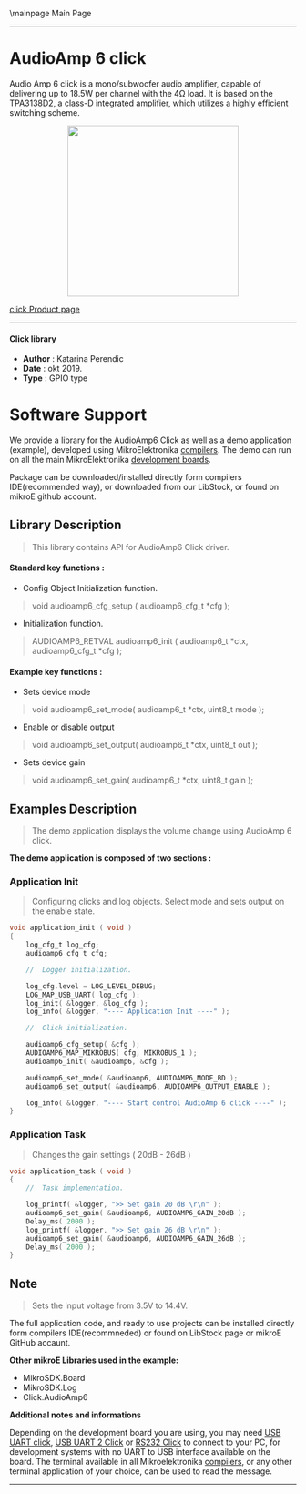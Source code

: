 \mainpage Main Page
 
 

---
# AudioAmp 6 click

Audio Amp 6 click is a mono/subwoofer audio amplifier, capable of delivering up to 18.5W per channel with the 4Ω load. It is based on the TPA3138D2, a class-D integrated amplifier, which utilizes a highly efficient switching scheme.

<p align="center">
  <img src="https://download.mikroe.com/images/click_for_ide/audioamp6_click.png" height=300px>
</p>

[click Product page](https://www.mikroe.com/audioamp-6-click)

---


#### Click library 

- **Author**        : Katarina Perendic
- **Date**          : okt 2019.
- **Type**          : GPIO type


# Software Support

We provide a library for the AudioAmp6 Click 
as well as a demo application (example), developed using MikroElektronika 
[compilers](https://shop.mikroe.com/compilers). 
The demo can run on all the main MikroElektronika [development boards](https://shop.mikroe.com/development-boards).

Package can be downloaded/installed directly form compilers IDE(recommended way), or downloaded from our LibStock, or found on mikroE github account. 

## Library Description

> This library contains API for AudioAmp6 Click driver.

#### Standard key functions :

- Config Object Initialization function.
> void audioamp6_cfg_setup ( audioamp6_cfg_t *cfg ); 
 
- Initialization function.
> AUDIOAMP6_RETVAL audioamp6_init ( audioamp6_t *ctx, audioamp6_cfg_t *cfg );


#### Example key functions :

- Sets device mode
> void audioamp6_set_mode( audioamp6_t *ctx, uint8_t mode );
 
- Enable or disable output
> void audioamp6_set_output( audioamp6_t *ctx, uint8_t out );

- Sets device gain
> void audioamp6_set_gain( audioamp6_t *ctx, uint8_t gain );

## Examples Description

> The demo application displays the volume change using AudioAmp 6 click.

**The demo application is composed of two sections :**

### Application Init 

> Configuring clicks and log objects.
> Select mode and sets output on the enable state. 

```c
void application_init ( void )
{
    log_cfg_t log_cfg;
    audioamp6_cfg_t cfg;

    //  Logger initialization.

    log_cfg.level = LOG_LEVEL_DEBUG;
    LOG_MAP_USB_UART( log_cfg );
    log_init( &logger, &log_cfg );
    log_info( &logger, "---- Application Init ----" );

    //  Click initialization.

    audioamp6_cfg_setup( &cfg );
    AUDIOAMP6_MAP_MIKROBUS( cfg, MIKROBUS_1 );
    audioamp6_init( &audioamp6, &cfg );

    audioamp6_set_mode( &audioamp6, AUDIOAMP6_MODE_BD );
    audioamp6_set_output( &audioamp6, AUDIOAMP6_OUTPUT_ENABLE );

    log_info( &logger, "---- Start control AudioAmp 6 click ----" );
}
```

### Application Task

> Changes the gain settings ( 20dB - 26dB )

```c
void application_task ( void )
{
    //  Task implementation.

    log_printf( &logger, ">> Set gain 20 dB \r\n" );
    audioamp6_set_gain( &audioamp6, AUDIOAMP6_GAIN_20dB );
    Delay_ms( 2000 );
    log_printf( &logger, ">> Set gain 26 dB \r\n" );
    audioamp6_set_gain( &audioamp6, AUDIOAMP6_GAIN_26dB );
    Delay_ms( 2000 );
}
```

## Note

> Sets the input voltage from 3.5V to 14.4V.

The full application code, and ready to use projects can be  installed directly form compilers IDE(recommneded) or found on LibStock page or mikroE GitHub accaunt.

**Other mikroE Libraries used in the example:** 

- MikroSDK.Board
- MikroSDK.Log
- Click.AudioAmp6

**Additional notes and informations**

Depending on the development board you are using, you may need 
[USB UART click](https://shop.mikroe.com/usb-uart-click), 
[USB UART 2 Click](https://shop.mikroe.com/usb-uart-2-click) or 
[RS232 Click](https://shop.mikroe.com/rs232-click) to connect to your PC, for 
development systems with no UART to USB interface available on the board. The 
terminal available in all Mikroelektronika 
[compilers](https://shop.mikroe.com/compilers), or any other terminal application 
of your choice, can be used to read the message.



---
